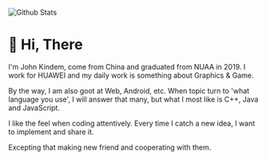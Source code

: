 ![Github Stats](https://github-readme-stats.vercel.app/api?username=FlyAndNotDown)

# 👋 Hi, There

I'm John Kindem, come from China and graduated from NUAA in 2019. I work for HUAWEI and my daily work is something about Graphics & Game.

By the way, I am also goot at Web, Android, etc. When topic turn to 'what language you use', I will answer that many, but what I most like is C++, Java and JavaScript.

I like the feel when coding attentively. Every time I catch a new idea, I want to implement and share it.

Excepting that making new friend and cooperating with them.
